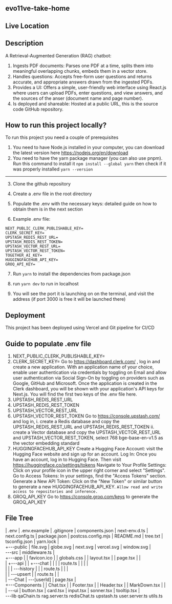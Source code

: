 ## evo11ve-take-home

## Live Location

## Description

A Retrieval-Augmented Generation (RAG) chatbot:

1. Ingests PDF documents: Parses one PDF at a time, splits them into meaningful overlapping
   chunks, embeds them in a vector store.
2. Handles questions: Accepts free-form user questions and returns accurate, and
   appropriate answers drawn from the ingested PDFs.
3. Provides a UI: Offers a simple, user-friendly web interface using React.js where users can upload PDFs, enter questions, and view answers, and the sources of the anser (document name and page number).
4. Is deployed and shareable: Hosted at a public URL, this is the source code
   GitHub repository.

## How to run this project locally?

To run this project you need a couple of prerequisites

1. You need to have Node.js installed in your computer, you can download the latest version here https://nodejs.org/en/download
2. You need to have the yarn package manager (you can also use pnpm). Run this command to install it `npm install --global yarn` then check if it was properly installed `yarn --version`

---

3. Clone the github repository

4. Create a .env file in the root directory

5. Populate the .env with the necessary keys: detailed guide on how to obtain them is in the next section

6. Example .env file:

```
NEXT_PUBLIC_CLERK_PUBLISHABLE_KEY=
CLERK_SECRET_KEY=
UPSTASH_REDIS_REST_URL=
UPSTASH_REDIS_REST_TOKEN=
UPSTASH_VECTOR_REST_URL=
UPSTASH_VECTOR_REST_TOKEN=
TOGETHER_AI_KEY=
HUGGINGFACEHUB_API_KEY=
GROQ_API_KEY=
```

7. Run `yarn` to install the dependencies from package.json

8. run `yarn dev` to run in localhost

9. You will see the port it is launching on on the terminal, and visit the address (if port 3000 is free it will be launched there)

## Deployment

This project has been deployed using Vercel and Git pipeline for CI/CD

## Guide to populate .env file

1. NEXT_PUBLIC_CLERK_PUBLISHABLE_KEY=
2. CLERK_SECRET_KEY=
   Go to https://dashboard.clerk.com/ , log in and create a new application. With an application name of your choice, enable user authentication via credentials by toggling on Email and allow user authentication via Social Sign-On by toggling on providers such as Google, GitHub and Microsoft.
   Once the application is created in the Clerk dashboard, you will be shown with your application's API keys for Next.js. You will find the first two keys of the .env file here.
3. UPSTASH_REDIS_REST_URL
4. UPSTASH_REDIS_REST_TOKEN
5. UPSTASH_VECTOR_REST_URL
6. UPSTASH_VECTOR_REST_TOKEN
   Go to https://console.upstash.com/ and log in,
   i. create a Redis database and copy the UPSTASH_REDIS_REST_URL and UPSTASH_REDIS_REST_TOKEN
   ii. create a Vector database and copy the UPSTASH_VECTOR_REST_URL and UPSTASH_VECTOR_REST_TOKEN, select 768 bge-base-en-v1.5 as the vector embedding standard
7. HUGGINGFACEHUB_API_KEY
   Create a Hugging Face Account: visit the Hugging Face website and sign up for an account. Log In: Once you have an account, log in to Hugging Face. Then visit https://huggingface.co/settings/tokens
   Navigate to Your Profile Settings: Click on your profile icon in the upper right corner and select "Settings". Go to Access Tokens: In your settings, find the "Access Tokens" section. Generate a New API Token: Click on the "New Token" or similar button to generate a new HUGGINGFACEHUB_API_KEY.
   `Allow read and write access to repositories and inference.`
8. GROQ_API_KEY
   Go to https://console.groq.com/keys to generate the GROQ_API_KEY

## File Tree

| .env
| .env.example
| .gitignore
| components.json
| next-env.d.ts
| next.config.ts
| package.json
| postcss.config.mjs
| README.md
| tree.txt
| tsconfig.json
| yarn.lock
|  
+---public
| file.svg
| globe.svg
| next.svg
| vercel.svg
| window.svg
|  
\---src
| middleware.ts
|  
 +---app
| | favicon.ico
| | globals.css
| | layout.tsx
| | page.tsx
| |  
 | +---api
| | +---chat
| | | | route.ts
| | | |  
 | | | \---history
| | | route.ts
| | |  
 | | \---upsert
| | route.ts
| |  
 | \---Chat
| \---[userId]
| page.tsx
|  
 +---Components
| | Chat.tsx
| | Footer.tsx
| | Header.tsx
| | MarkDown.tsx
| |  
 | \---ui
| button.tsx
| card.tsx
| input.tsx
| sonner.tsx
| tooltip.tsx
|  
 \---lib
qaChain.ts
rag.server.ts
redisChat.ts
upstash.ts
user.server.ts
utils.ts

